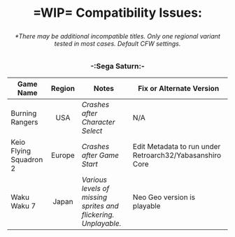 # <p align=center>=WIP= Compatibility Issues:</p>



###### <p align=center> *There may be additional incompatible titles. Only one regional variant tested in most cases. Default CFW settings. </p>



### <p align=center>-:Sega Saturn:-</p>

| **Game Name**          | **Region** | **Notes**                                                       | **Fix or Alternate Version**                             |
| ---------------------- | :--------: | --------------------------------------------------------------- | -------------------------------------------------------- |
| Burning Rangers        | USA        | *Crashes after Character Select*                                | N/A                                                      |
| Keio Flying Squadron 2 | Europe     | *Crashes after Game Start*                                      | Edit Metadata to run under Retroarch32/Yabasanshiro Core |
| Waku Waku 7            | Japan      | *Various levels of missing sprites and flickering. Unplayable.* | Neo Geo version is playable                              |
